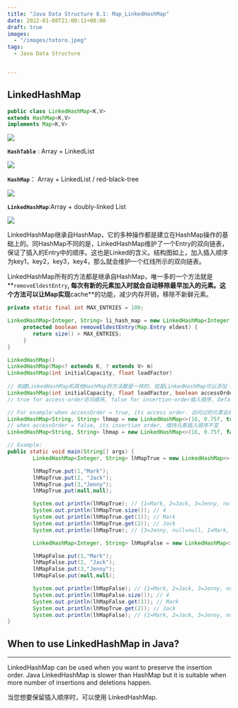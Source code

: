 ```yaml
---
title: "Java Data Structure 8.1: Map_LinkedHashMap"
date: 2022-01-08T21:00:11+08:00
draft: true
images:
  - "/images/totoro.jpeg"
tags: 
  - Java Data Structure


---
```


## LinkedHashMap

```java
public class LinkedHashMap<K,V>
extends HashMap<K,V>
implements Map<K,V>
```

![](https://cdn.jsdelivr.net/gh/daiweinus/blog_pictures/202201141655191.png)



**`HashTable`** : Array + LinkedList

![](https://cdn.jsdelivr.net/gh/daiweinus/blog_pictures/202201141703694.png)

**`HashMap`**： Array + LinkedList / red-black-tree

![](https://cdn.jsdelivr.net/gh/daiweinus/blog_pictures/202201141701906.png)

**`LinkedHashMap`**:Array + doubly-linked List

![](https://cdn.jsdelivr.net/gh/daiweinus/blog_pictures/202201141657202.png)

LinkedHashMap继承自HashMap，它的多种操作都是建立在HashMap操作的基础上的。同HashMap不同的是，LinkedHashMap维护了一个Entry的双向链表，保证了插入的Entry中的顺序。这也是Linked的含义。结构图如上，加入插入顺序为key1，key2，key3，key4，那么就会维护一个红线所示的双向链表。

LinkedHashMap所有的方法都是继承自HashMap，唯一多的一个方法就是**`removeEldestEntry`**, 每次有新的元素加入时就会自动移除最早加入的元素。这个方法可以让Map实现**cache**的功能，减少内存开销，移除不新鲜元素。

```java
private static final int MAX_ENTRIES = 100;

LinkedHashMap<Integer, String> li_hash_map = new LinkedHashMap<Integer, String>() {
     protected boolean removeEldestEntry(Map.Entry eldest) {
        return size() > MAX_ENTRIES;
     }
}
```

```java
LinkedHashMap()
LinkedHashMap(Map<? extends K, ? extends V> m)
LinkedHashMap(int initialCapacity, float loadFactor)
  
// 构建LinkedHashMap和其他HashMap的方法都是一样的，但是LinkedHashMap可以添加 accessOrder mode.
LinkedHashMap(int initialCapacity, float loadFactor, boolean accessOrder) 
// true for access-order访问顺序, false for insertion-order插入顺序. Default is false 默认为插入顺序

// For example:when accessOrder = true, its access order. 访问过的元素会被放到队尾
LinkedHashMap<String, String> lhmap = new LinkedHashMap<>(16, 0.75f, true); 
// when accessOrder = false, its insertion order. 维持元素插入顺序不变
LinkedHashMap<String, String> lhmap = new LinkedHashMap<>(16, 0.75f, false); 

// Example: 
public static void main(String[] args) {
        LinkedHashMap<Integer, String> lhMapTrue = new LinkedHashMap<>(16,0.75f,true);

        lhMapTrue.put(1,"Mark");
        lhMapTrue.put(2, "Jack");
        lhMapTrue.put(3,"Jenny");
        lhMapTrue.put(null,null);

        System.out.println(lhMapTrue); // {1=Mark, 2=Jack, 3=Jenny, null=null}
        System.out.println(lhMapTrue.size()); // 4
        System.out.println(lhMapTrue.get(1)); // Mark
        System.out.println(lhMapTrue.get(2)); // Jack
        System.out.println(lhMapTrue); // {3=Jenny, null=null, 1=Mark, 2=Jack} 访问过的元素会被放到队尾

        LinkedHashMap<Integer, String> lhMapFalse = new LinkedHashMap<>(16,0.75f,false);

        lhMapFalse.put(1,"Mark");
        lhMapFalse.put(2, "Jack");
        lhMapFalse.put(3,"Jenny");
        lhMapFalse.put(null,null);

        System.out.println(lhMapFalse); // {1=Mark, 2=Jack, 3=Jenny, null=null}
        System.out.println(lhMapFalse.size()); // 4
        System.out.println(lhMapFalse.get(1)); // Mark
        System.out.println(lhMapTrue.get(2)); // Jack
        System.out.println(lhMapFalse); // {1=Mark, 2=Jack, 3=Jenny, null=null} 维持元素插入顺序不变
}
```



## When to use LinkedHashMap in Java?

------

LinkedHashMap can be used when you want to preserve the insertion order. Java LinkedHashMap is slower than HashMap but it is suitable when more number of insertions and deletions happen. 

当您想要保留插入顺序时，可以使用 LinkedHashMap.